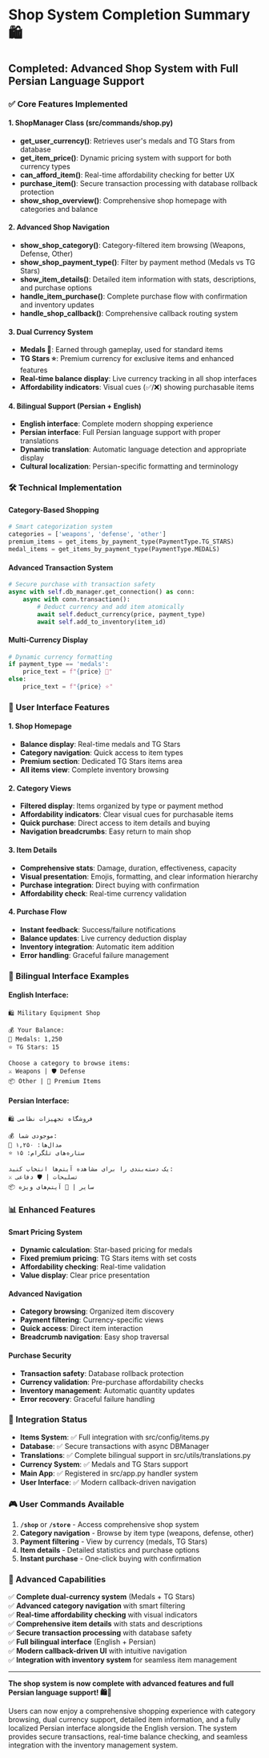 # Shop System Completion Summary 🛍️

## Completed: Advanced Shop System with Full Persian Language Support

### ✅ Core Features Implemented

#### 1. **ShopManager Class** (src/commands/shop.py)
- **get_user_currency()**: Retrieves user's medals and TG Stars from database
- **get_item_price()**: Dynamic pricing system with support for both currency types
- **can_afford_item()**: Real-time affordability checking for better UX
- **purchase_item()**: Secure transaction processing with database rollback protection
- **show_shop_overview()**: Comprehensive shop homepage with categories and balance

#### 2. **Advanced Shop Navigation**
- **show_shop_category()**: Category-filtered item browsing (Weapons, Defense, Other)
- **show_shop_payment_type()**: Filter by payment method (Medals vs TG Stars)
- **show_item_details()**: Detailed item information with stats, descriptions, and purchase options
- **handle_item_purchase()**: Complete purchase flow with confirmation and inventory updates
- **handle_shop_callback()**: Comprehensive callback routing system

#### 3. **Dual Currency System**
- **Medals 🏅**: Earned through gameplay, used for standard items
- **TG Stars ⭐**: Premium currency for exclusive items and enhanced features
- **Real-time balance display**: Live currency tracking in all shop interfaces
- **Affordability indicators**: Visual cues (✅/❌) showing purchasable items

#### 4. **Bilingual Support** (Persian + English)
- **English interface**: Complete modern shopping experience
- **Persian interface**: Full Persian language support with proper translations
- **Dynamic translation**: Automatic language detection and appropriate display
- **Cultural localization**: Persian-specific formatting and terminology

### 🛠️ Technical Implementation

#### Category-Based Shopping
```python
# Smart categorization system
categories = ['weapons', 'defense', 'other']
premium_items = get_items_by_payment_type(PaymentType.TG_STARS)
medal_items = get_items_by_payment_type(PaymentType.MEDALS)
```

#### Advanced Transaction System
```python
# Secure purchase with transaction safety
async with self.db_manager.get_connection() as conn:
    async with conn.transaction():
        # Deduct currency and add item atomically
        await self.deduct_currency(price, payment_type)
        await self.add_to_inventory(item_id)
```

#### Multi-Currency Display
```python
# Dynamic currency formatting
if payment_type == 'medals':
    price_text = f"{price} 🏅"
else:
    price_text = f"{price} ⭐"
```

### 🎯 User Interface Features

#### 1. **Shop Homepage**
- **Balance display**: Real-time medals and TG Stars
- **Category navigation**: Quick access to item types
- **Premium section**: Dedicated TG Stars items area
- **All items view**: Complete inventory browsing

#### 2. **Category Views**
- **Filtered display**: Items organized by type or payment method
- **Affordability indicators**: Clear visual cues for purchasable items
- **Quick purchase**: Direct access to item details and buying
- **Navigation breadcrumbs**: Easy return to main shop

#### 3. **Item Details**
- **Comprehensive stats**: Damage, duration, effectiveness, capacity
- **Visual presentation**: Emojis, formatting, and clear information hierarchy
- **Purchase integration**: Direct buying with confirmation
- **Affordability check**: Real-time currency validation

#### 4. **Purchase Flow**
- **Instant feedback**: Success/failure notifications
- **Balance updates**: Live currency deduction display
- **Inventory integration**: Automatic item addition
- **Error handling**: Graceful failure management

### 🌟 Bilingual Interface Examples

#### English Interface:
```
🛍️ Military Equipment Shop

💰 Your Balance:
🏅 Medals: 1,250
⭐ TG Stars: 15

Choose a category to browse items:
⚔️ Weapons | 🛡️ Defense
📦 Other | 💎 Premium Items
```

#### Persian Interface:
```
🛍️ فروشگاه تجهیزات نظامی

💰 موجودی شما:
🏅 مدال‌ها: ۱,۲۵۰
⭐ ستاره‌های تلگرام: ۱۵

یک دسته‌بندی را برای مشاهده آیتم‌ها انتخاب کنید:
⚔️ تسلیحات | 🛡️ دفاعی
📦 سایر | 💎 آیتم‌های ویژه
```

### 📊 Enhanced Features

#### Smart Pricing System
- **Dynamic calculation**: Star-based pricing for medals
- **Fixed premium pricing**: TG Stars items with set costs
- **Affordability checking**: Real-time validation
- **Value display**: Clear price presentation

#### Advanced Navigation
- **Category browsing**: Organized item discovery
- **Payment filtering**: Currency-specific views
- **Quick access**: Direct item interaction
- **Breadcrumb navigation**: Easy shop traversal

#### Purchase Security
- **Transaction safety**: Database rollback protection
- **Currency validation**: Pre-purchase affordability checks
- **Inventory management**: Automatic quantity updates
- **Error recovery**: Graceful failure handling

### 🔗 Integration Status

- **Items System**: ✅ Full integration with src/config/items.py
- **Database**: ✅ Secure transactions with async DBManager
- **Translations**: ✅ Complete bilingual support in src/utils/translations.py
- **Currency System**: ✅ Medals and TG Stars support
- **Main App**: ✅ Registered in src/app.py handler system
- **User Interface**: ✅ Modern callback-driven navigation

### 🎮 User Commands Available

1. **`/shop`** or **`/store`** - Access comprehensive shop system
2. **Category navigation** - Browse by item type (weapons, defense, other)
3. **Payment filtering** - View by currency (medals, TG Stars)
4. **Item details** - Detailed statistics and purchase options
5. **Instant purchase** - One-click buying with confirmation

### 🚀 Advanced Capabilities

✅ **Complete dual-currency system** (Medals + TG Stars)  
✅ **Advanced category navigation** with smart filtering  
✅ **Real-time affordability checking** with visual indicators  
✅ **Comprehensive item details** with stats and descriptions  
✅ **Secure transaction processing** with database safety  
✅ **Full bilingual interface** (English + Persian)  
✅ **Modern callback-driven UI** with intuitive navigation  
✅ **Integration with inventory system** for seamless item management  

---

**The shop system is now complete with advanced features and full Persian language support! 🛍️🚀**

Users can now enjoy a comprehensive shopping experience with category browsing, dual currency support, detailed item information, and a fully localized Persian interface alongside the English version. The system provides secure transactions, real-time balance checking, and seamless integration with the inventory management system.
